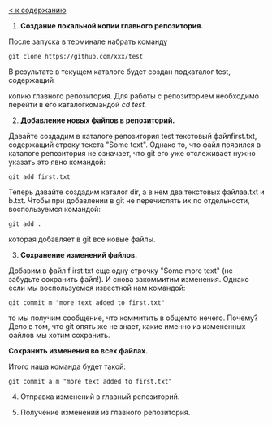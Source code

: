 [< к содержанию](./content.md)
1. **Создание локальной копии главного репозитория.​**


После запуска в терминале набрать команду
```
​git clone https://github.com/xxx/test
```
В результате в текущем каталоге будет создан подкаталог t​est​, содержащий
 
 копию главного репозитория. Для работы с репозиторием необходимо перейти в его каталогкомандой *c​d test​.*

2. **Добавление новых файлов в репозиторий.​**

Давайте создадим в каталоге репозитория t​est текстовый файл ​first.txt​, содержащий строку текста "S​ome text"​. Однако то, что файл появился в каталоге репозитория не означает, что git его уже отслеживает ­ нужно указать это явно командой:
```
​git add first.txt
```

Теперь давайте создадим каталог d​ir​, а в нем два текстовых файла ​a.txt и b.txt​. Чтобы при добавлении в git не перечислять их по отдельности, воспользуемся командой:
```
​git add .
```
которая добавляет в git все новые файлы. 

3. **Сохранение изменений файлов.**

 Добавим в файл f​ irst.txt еще одну строчку "S​ome more text"​ (не забудьте сохранить файл!). И снова закоммитим изменения. Однако если мы воспользуемся известной нам командой:
 ```
git commit ­m "more text added to first.txt"
```
то мы получим сообщение, что коммитить в общем­то нечего. Почему? Дело в том, что git опять же не знает, какие именно из измененных файлов мы хотим сохранить. 

**Cохранить изменения во всех файлах.**

Итого наша команда будет такой:
```
​git commit ­a ­m "more text added to first.txt"
```


4. Отправка изменений в главный репозиторий.​ 

5. Получение изменений из главного репозитория.



